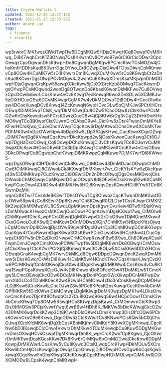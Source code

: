 ```yaml
---
title: Crypto Wallets 2
updated: 2021-12-25 13:27:16Z
created: 2021-01-23 15:53:58Z
author: André Luz
tags:
  - finance
  - security
---
```


wp5rworClMK1wqzClWdTwp11w5DDgMKQw5HDjsOXwqHCq8OswpfCvMKhwq_Di8K7wqbCrcK1Z8ONwq7Cs8KKwrnCv8OYwo97w6rCiGrCicODwr3CpcOewqzCpcOqwpnDhsKdwpHDo8OgwqnDgMKqw6PCmcKlwrTCsMOZw4jChsKmfHDDhsKud8K0wrrDgcOYwo_Cr8OZwpjCisOAw4TDosOIwrjCpMKmwrvCp8OQw4HCuMK7w5rDl8KhwrzDm8KJwqXCuMKww5rCo8KGwqbCt2zDncKud8KOwrrDgsOIwpPCvMOqw4J2wonCu8K9wqXDmsKsaMKjwpnDhMODwpHDjsOgwqnCrsKpw55ewqXCkcKww5jCoXXCrcKzb8OMwq7CscKkwrnDgsOYwpPCoMOqwod2wonDg8OTwqnDo8KbesK6wonDkMKFwo7Cu8OVwqzCpcOOw6xbwrLCosKmw4vCv8Ktwq17ecKmwqR6wo3Dn8OLw5XCiMKJw5zCtXHCucOEw6DCvMK4wqrCgMK7w4vDkMOCwoTDj8ODw4HCocOIw6xaw4DCocKuwqDCv8Knwq14ZcKmwqN6wpHCvcOLw5bCjMKJw6PCtXHCrsOEwqXDiMK5wp7ClsK_wqfDkMKGwrjCu8OZw5fCocOQw6zClsK0wrPCsMOZw6rChsKewqdsw5PCrsK0wrzCucOBw4jCj8Kfw6rDg3vCg23DrHrDicKHeMOKwqTCq3B0wpfClsKUwrnDicOAbsORw4_CicKrw5zCtsKFwonCmMKYe8KFwrHCrsKjwq_Cu3vDncKWwpTCqcKcw6rDgMKtwoDChsOnw4XCuMKTwrPDhMK0w4nDjcOWw5tpw4bDgcKIw5LDp3fCgsKHwo_CucKtwoXCqcOZwp_DiMK7wrjDg8KVwpfCqcKcwrfDkcKqwpd2w5jCosKkwonCucKswq3Ct8OJwp7DgHzDkcOOwq_Cq8OdwpDChcKmwpjCl3vChsKqwq7Co8OJwrvCuMK3wpXClcKcw4HDosORw6bCn3bDpcK4wqTCoMK5w6fCrcK3w4vCnsOEwo3DkcOPwqfCq8OgwqbChcKVwpjDlMKRwpzCqMKuwqPDjMK7wrfDi8KWwo5-wpzDgsORwqnClHfDo8KIwrjCk8Kuwq_CtMOaw43DmMOJacOGwpbChMOCw6fCtMKkwojCj8OWwobCk8KXwqfDhMKbwrt7wr_ClcKYfsKYw5zDkcKpwpt3w53DiMKkwp7CucKrwpzCt8OEwr3Dn2nDhcORwojDgsOneMKGwojCksOWwobChMK5wqvCpMKpwrDCucOCwpN8d8OFw5nDkcKrwq92w6XCuMKkwpTCucOnw4jCt8OKw4nDhMKHw5HDj8KrwqvDpsKQwoHCi8KYw5TCn8KSwrnDqMK-wqnCr8KTwr7CvsKde8K3wrTDhcOYwoTCg8OnwozCqcKTwqnDhMK0w4fDjcOWw5Rpw4zCq8KEwr3Dp8KzwqTCh8KOwqR0f2LDsnTCssKJwprCtMKfZ8KZwpjCkMKMwpViU8OSwqLCpMKjwrnDpsKgwrjCvsKew4BTw5HDjsKfwqzDmMKwacKHwozCsMKCwrjCucOowrPCqcKzwrnDgsKXwp17wq_CtMOIw6jChMKpw6fDhcK_wpPCrcOEwrjDgMONwpvDr2rDicOBwoTDjMOneMKkwofCksOGwoLCu8K5w6jCnMKowrDCnMODwpXCjn7CnMK5w5HDpcKfdsOjwqLCpMOIwrnDp8K3wqjDjcOVw69qw4PDgcKIwrrDp3fCnMKIwpDCm8KGwpvCucKqw47CqcKwwrnDgsK6wp3CtsKEwrPDicOLwol3w6HCjcKkw4LCucOpwpzCt8OFw5nDhGzDkcONwpvCrMOXwpRzwoFBw59Xwo_Ch8OKwpXCssKFwpnCvnJOwpXCmcK0woPClWdTwp11w5DDgMK8wrrDk8OBwqHCrMOswpfCkcKhwq7CtcK7wrPCrXjCj8Kmwq16wo3Cv8OLw5XCssKKw6DDhXHCnsOEwqbCnsK4wqbCgMK7wrvDkMK_d8Ogw6DDpcOQwqnDncKZwqXDmMKww5rDksKGwqrCkWzDi8KuwrHCsMK5w4HCncKTwo7DqsKHasKJwrjCvcKlw6PCrMKlwqfCmMOKwojCkcObw43DgcKhwqjDrMKWw4jCosKkw4vCu8K1wq15wpPCpsKowqXCjcOJw4vDl8KmwonDo8OFccK5w4TDoMKLw5TCmcKgw5LCmcOEwojCkcODw6DCqMKNwqrDonPCqcKlWcOkwpDCnMKFwpZwwrxXdGLCo3TDnMK0ecK2w4BzwpHChMOnw4zDo3nCnsK9wqDCpMOHwrLDj8Ksw6jCucKxw6_CncOJwrZ8w5PCo8KPesK2bsKuwqrCucK0w4bCmMOPfMKRw5fDicKWwrjCkMOmwpLDgMKiwqrDoMK0wpzDgMK1w4LDksOrwovCmcK4wo7DjcKtf8OfwqbCs27Cu8KQwq96wq56w4HCpcOcwrTCmsK2w4bCmcKRwq7Dp8OMw5R5wqHCo8KtwpzDgsKaw4_CrMOmwrnCtcK9wp3DisOIfMOSw5PCjsKvwrtYwqt6wrB6w4HDh8K_fMKVw6bDicKWwqjCkcOZw43DhMKKwqrDosKZwp3Ct8K1w4bDlcOKw4LDmsKmwp3DisOIfcOQw6PCksKOwrvCksORe8Kxwo_DgcODw5zCtcKWwrfCv8KNwoPCisKQw5bClXjChcOJwqXCrcKfcMK6wrjDgXbCqsK6bMKjfmvCiMKdY8KtwrXCgMKmwqLCpcKNw6bDi8KawqbCicOnw4VxwrzDhMKkw4TCuMKewqbCu8Kuw5DDgMKGwrvDmsOXwqHCvsOswpfDgMKhwqrDm8K_wprCrcK2wofCp8Kgwo_CjcOXwrrDmMKPwrjDqsKGcsKKwr7Dk8Klw6rCrMKjw6bCmMODwojCkcKnw6DDpMKowpjDrMKWwrLCosKhw5vCu8Kywq3CtsKLwqbCrcK1wpHDkMOLw5XCrsKKw6bCmHjCssKvwqjCqcOiwqzCpcOmwpjDj8ODwpHCvsOgw6bCqsKqw5xewqXCqcKww5nDhsK9wq3CtcKXwqbCpcKPwpHDkMOLwprCjMKJw6jCtXXClMOEw6LCpsK4wqnChMKtwpI=